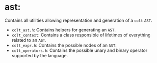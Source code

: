 # ast:
Contains all utilities allowing representation and generation of a `colt` `AST`.
- `colt_ast.h`: Contains helpers for generating an `AST`.
- `colt_context`: Contains a class responsible of lifetimes of everything related to an `AST`.
- `colt_expr.h`: Contains the possible nodes of an `AST`.
- `colt_operators.h`: Contains the possible unary and binary operator supported by the language.